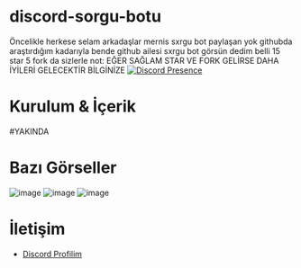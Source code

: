 # discord-sorgu-botu
Öncelikle herkese selam arkadaşlar mernis sxrgu bot paylaşan yok githubda araştırdığım kadarıyla bende github ailesi sxrgu bot görsün dedim belli 15 star 5 fork da sizlerle
  not: EĞER SAĞLAM STAR VE FORK GELİRSE DAHA İYİLERİ GELECEKTİR BİLGİNİZE
[![Discord Presence](https://lanyard.cnrad.dev/api/560917924257464320?hideStatus=true)](https://discord.com/users/560917924257464320)

  
 # Kurulum & İçerik 
#YAKINDA
 
# Bazı Görseller  

![image](https://user-images.githubusercontent.com/97955568/212469696-64e57eb9-5982-4f1b-83b2-1b520c57668c.png)
![image](https://user-images.githubusercontent.com/97955568/212469724-64a7429c-e1e3-4720-a46e-db779db27a2a.png)
![image](https://user-images.githubusercontent.com/97955568/212469736-49865203-97dd-4985-ae83-c148955c52b0.png)


 # İletişim 

 - [Discord Profilim](https://discord.com/users/560917924257464320)

